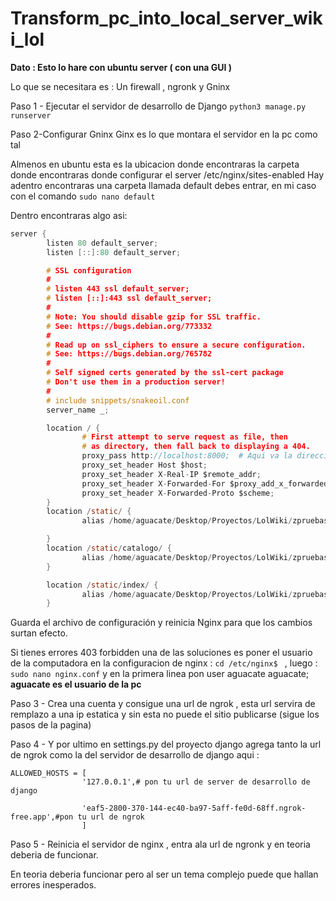 # Transform_pc_into_local_server_wiki_lol

**Dato : Esto lo hare con ubuntu server ( con una GUI )**

Lo que se necesitara es : Un firewall , ngronk y Gninx

Paso 1 - Ejecutar el servidor de desarrollo de Django
`python3 manage.py runserver`

Paso 2-Configurar Gninx
Ginx es lo que montara el servidor en la pc como tal

Almenos en ubuntu esta es la ubicacion donde encontraras la carpeta donde encontraras donde configurar el server /etc/nginx/sites-enabled 
Hay adentro encontraras una carpeta llamada default debes entrar, en mi caso con el comando ```sudo nano default```

Dentro encontraras algo asi:
```c
server {
        listen 80 default_server;
        listen [::]:80 default_server;

        # SSL configuration
        #
        # listen 443 ssl default_server;
        # listen [::]:443 ssl default_server;
        #
        # Note: You should disable gzip for SSL traffic.
        # See: https://bugs.debian.org/773332
        #
        # Read up on ssl_ciphers to ensure a secure configuration.
        # See: https://bugs.debian.org/765782
        #
        # Self signed certs generated by the ssl-cert package
        # Don't use them in a production server!
        #
        # include snippets/snakeoil.conf
        server_name _;

        location / {
                # First attempt to serve request as file, then
                # as directory, then fall back to displaying a 404.
                proxy_pass http://localhost:8000;  # Aqui va la direccion del servidor de desarrollo de django
                proxy_set_header Host $host;
                proxy_set_header X-Real-IP $remote_addr; 
                proxy_set_header X-Forwarded-For $proxy_add_x_forwarded_for;
                proxy_set_header X-Forwarded-Proto $scheme;
        }
        location /static/ {
                alias /home/aguacate/Desktop/Proyectos/LolWiki/zpruebas/static/; # archivos estaticos

        }
        location /static/catalogo/ {
                alias /home/aguacate/Desktop/Proyectos/LolWiki/zpruebas/static/catalogo/; #archivos estaticos 
        }

        location /static/index/ {
                alias /home/aguacate/Desktop/Proyectos/LolWiki/zpruebas/static/index/; # archivos estaticos
        }

```
Guarda el archivo de configuración y reinicia Nginx para que los cambios surtan efecto.


Si tienes errores 403 forbidden una de las soluciones es poner el usuario de la computadora en la configuracion de nginx : 
```cd /etc/nginx$ ``` , luego : ```sudo nano nginx.conf``` y en la primera linea pon user aguacate aguacate; **aguacate es el usuario de la pc**


Paso 3 - Crea una cuenta y consigue una url  de ngrok , esta url servira de remplazo a una ip estatica y sin esta no puede el sitio publicarse (sigue los pasos de la pagina)


Paso 4 - Y por ultimo en settings.py del proyecto django agrega tanto la url de ngrok como la del servidor de desarrollo de django
aqui : 

```
ALLOWED_HOSTS = [
                '127.0.0.1',# pon tu url de server de desarrollo de django

                'eaf5-2800-370-144-ec40-ba97-5aff-fe0d-68ff.ngrok-free.app',#pon tu url de ngrok
                ]
```
                
                



Paso 5 - Reinicia el servidor de nginx , entra ala url de ngronk y en teoria deberia de funcionar.

En teoria deberia funcionar pero al ser un tema complejo puede que hallan errores inesperados.





